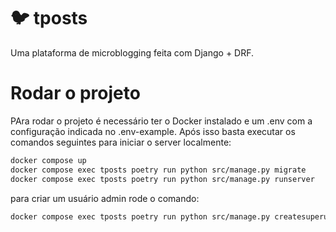 # 🐦 tposts

Uma plataforma de microblogging feita com Django + DRF.

# Rodar o projeto

PAra rodar o projeto é necessário ter o Docker instalado e um .env com a configuração indicada no .env-example.
Após isso basta executar os comandos seguintes para iniciar o server localmente:

```sh
docker compose up
docker compose exec tposts poetry run python src/manage.py migrate
docker compose exec tposts poetry run python src/manage.py runserver
```

para criar um usuário admin rode o comando:

```sh
docker compose exec tposts poetry run python src/manage.py createsuperuser
```



